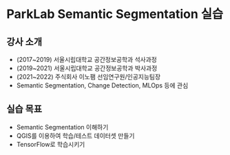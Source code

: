 # ParkLab Semantic Segmentation 실습

## 강사 소개

- (2017~2019) 서울시립대학교 공간정보공학과 석사과정
- (2019~2021) 서울시립대학교 공간정보공학과 박사과정
- (2021~2022) 주식회사 이노팸 선임연구원/인공지능팀장
- Semantic Segmentation, Change Detection, MLOps 등에 관심

## 실습 목표

- Semantic Segmentation 이해하기
- QGIS를 이용하여 학습/테스트 데이터셋 만들기
- TensorFlow로 학습시키기
